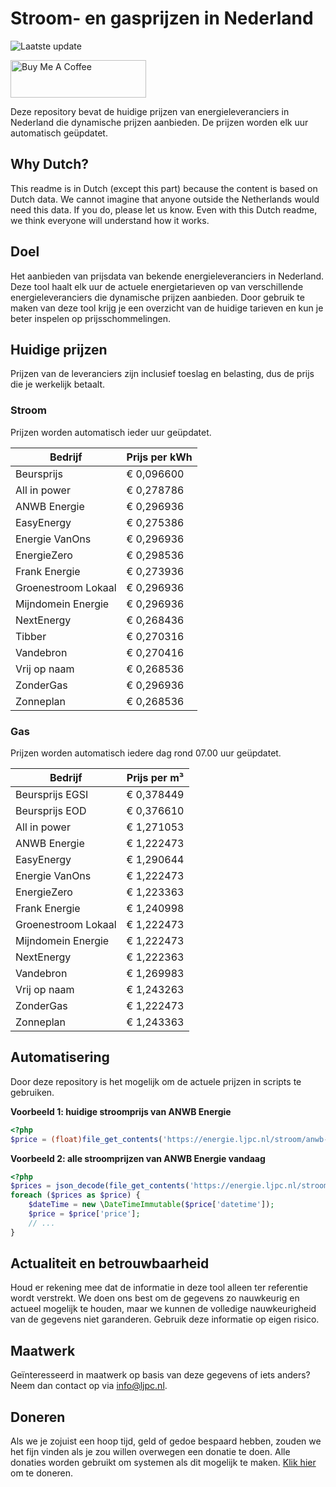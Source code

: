 # Stroom- en gasprijzen in Nederland

![Laatste update](https://img.shields.io/badge/laatste%20update-2024--09--04%2004%3A00%20CET-brightgreen)

<a href="https://www.buymeacoffee.com/Lars-" target="_blank"><img src="https://cdn.buymeacoffee.com/buttons/v2/default-orange.png" alt="Buy Me A Coffee" height="60" style="height: 60px !important;width: 217px !important;" ></a>

Deze repository bevat de huidige prijzen van energieleveranciers in Nederland die dynamische prijzen aanbieden. De prijzen worden elk uur automatisch geüpdatet.

## Why Dutch?

This readme is in Dutch (except this part) because the content is based on Dutch data. We cannot imagine that anyone outside the Netherlands would need this data. If you do, please let us know. Even with this Dutch readme, we think
everyone will understand how it works.

## Doel

Het aanbieden van prijsdata van bekende energieleveranciers in Nederland. Deze tool haalt elk uur de actuele energietarieven op van verschillende energieleveranciers die dynamische prijzen aanbieden. Door gebruik te maken van deze tool
krijg je een overzicht van de huidige tarieven en kun je beter inspelen op prijsschommelingen.

## Huidige prijzen

Prijzen van de leveranciers zijn inclusief toeslag en belasting, dus de prijs die je werkelijk betaalt.

### Stroom

Prijzen worden automatisch ieder uur geüpdatet.

 Bedrijf | Prijs per kWh 
---------|---------------
Beursprijs | € 0,096600
All in power | € 0,278786
ANWB Energie | € 0,296936
EasyEnergy | € 0,275386
Energie VanOns | € 0,296936
EnergieZero | € 0,298536
Frank Energie | € 0,273936
Groenestroom Lokaal | € 0,296936
Mijndomein Energie | € 0,296936
NextEnergy | € 0,268436
Tibber | € 0,270316
Vandebron | € 0,270416
Vrij op naam | € 0,268536
ZonderGas | € 0,296936
Zonneplan | € 0,268536


### Gas

Prijzen worden automatisch iedere dag rond 07.00 uur geüpdatet.

 Bedrijf | Prijs per m³ 
---------|--------------
Beursprijs EGSI | € 0,378449
Beursprijs EOD | € 0,376610
All in power | € 1,271053
ANWB Energie | € 1,222473
EasyEnergy | € 1,290644
Energie VanOns | € 1,222473
EnergieZero | € 1,223363
Frank Energie | € 1,240998
Groenestroom Lokaal | € 1,222473
Mijndomein Energie | € 1,222473
NextEnergy | € 1,222363
Vandebron | € 1,269983
Vrij op naam | € 1,243263
ZonderGas | € 1,222473
Zonneplan | € 1,243363


## Automatisering

Door deze repository is het mogelijk om de actuele prijzen in scripts te gebruiken.

**Voorbeeld 1: huidige stroomprijs van ANWB Energie**

```php
<?php
$price = (float)file_get_contents('https://energie.ljpc.nl/stroom/anwb-energie-nu.txt');

```

**Voorbeeld 2: alle stroomprijzen van ANWB Energie vandaag**

```php
<?php
$prices = json_decode(file_get_contents('https://energie.ljpc.nl/stroom/all-in-power-vandaag.json'),true);
foreach ($prices as $price) {
    $dateTime = new \DateTimeImmutable($price['datetime']);
    $price = $price['price'];
    // ...
}
```

## Actualiteit en betrouwbaarheid

Houd er rekening mee dat de informatie in deze tool alleen ter referentie wordt verstrekt. We doen ons best om de gegevens zo nauwkeurig en actueel mogelijk te houden, maar we kunnen de volledige nauwkeurigheid van de gegevens niet
garanderen. Gebruik deze informatie op eigen risico.

## Maatwerk

Geïnteresseerd in maatwerk op basis van deze gegevens of iets anders? Neem dan contact op
via [info@ljpc.nl](mailto:info@ljpc.nl?subject=Energie%20prijzen).

## Doneren

Als we je zojuist een hoop tijd, geld of gedoe bespaard hebben, zouden we het fijn vinden als je zou willen overwegen een
donatie te doen. Alle donaties worden gebruikt om systemen als dit mogelijk te
maken. [Klik hier](https://www.buymeacoffee.com/Lars-) om te doneren.
